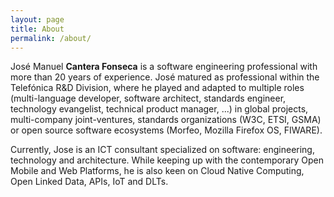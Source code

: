 ```yaml
---
layout: page
title: About
permalink: /about/
---
```


José Manuel **Cantera Fonseca** is a software engineering professional with more than 20 years of experience. José matured as professional within the Telefónica R&D Division, where he played and adapted to multiple roles (multi-language developer, software architect, standards engineer, technology evangelist, technical product manager, ...) in global projects, multi-company joint-ventures, standards organizations (W3C, ETSI, GSMA) or open source software ecosystems (Morfeo, Mozilla Firefox OS, FIWARE). 

Currently, Jose is an ICT consultant specialized on software: engineering, technology and architecture. While keeping up with the contemporary Open Mobile and Web Platforms, he is also keen on Cloud Native Computing, Open Linked Data, APIs, IoT and DLTs. 
